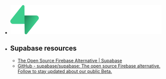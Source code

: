 - ![supabase.png](../assets/supabase_1687622345462_0.png)
- ## Supabase resources
	- [The Open Source Firebase Alternative | Supabase](https://supabase.com/)
	- [GitHub - supabase/supabase: The open source Firebase alternative. Follow to stay updated about our public Beta.](https://github.com/supabase/supabase)